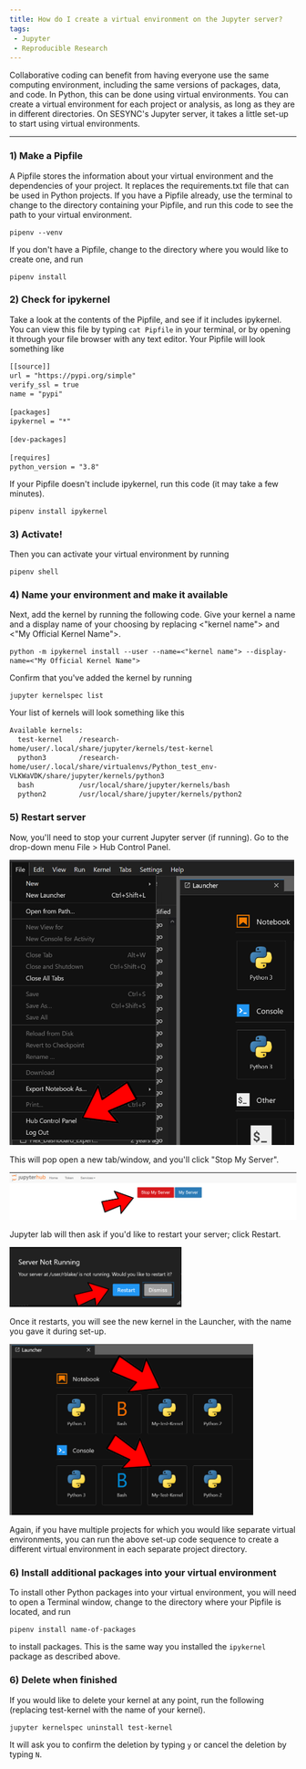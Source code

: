 ```yaml
---
title: How do I create a virtual environment on the Jupyter server?
tags:
 - Jupyter
 - Reproducible Research
---
```


Collaborative coding can benefit from having everyone use the same computing environment, including the same versions of packages, data, and code.  In Python, this can be done using virtual environments.  You can create a virtual environment for each project or analysis, as long as they are in different directories.  On SESYNC's Jupyter server, it takes a little set-up to start using virtual environments.  

-----

### 1) Make a Pipfile

A Pipfile stores the information about your virtual environment and the dependencies of your project.  It replaces the requirements.txt file that can be used in Python projects.  If you have a Pipfile already, use the terminal to change to the directory containing your Pipfile, and run this code to see the path to your virtual environment.  

```
pipenv --venv
```

If you don't have a Pipfile, change to the directory where you would like to create one, and run 

```
pipenv install
```

### 2) Check for ipykernel

Take a look at the contents of the Pipfile, and see if it includes ipykernel.  You can view this file by typing `cat Pipfile` in your terminal, or by opening it through your file browser with any text editor.  Your Pipfile will look something like

```
[[source]]
url = "https://pypi.org/simple"
verify_ssl = true
name = "pypi"

[packages]
ipykernel = "*"

[dev-packages]

[requires]
python_version = "3.8"
```

If your Pipfile doesn't include ipykernel, run this code (it may take a few minutes).

```
pipenv install ipykernel
```

### 3) Activate!

Then you can activate your virtual environment by running

```
pipenv shell
```

### 4) Name your environment and make it available

Next, add the kernel by running the following code.  Give your kernel a name and a display name of your choosing by replacing <"kernel name"> and <"My Official Kernel Name">. 

```
python -m ipykernel install --user --name=<"kernel name"> --display-name=<"My Official Kernel Name">
```

Confirm that you've added the kernel by running

```
jupyter kernelspec list
```

Your list of kernels will look something like this

```
Available kernels:
  test-kernel    /research-home/user/.local/share/jupyter/kernels/test-kernel
  python3        /research-home/user/.local/share/virtualenvs/Python_test_env-VLKWaVDK/share/jupyter/kernels/python3
  bash           /usr/local/share/jupyter/kernels/bash
  python2        /usr/local/share/jupyter/kernels/python2
```

### 5) Restart server

Now, you'll need to stop your current Jupyter server (if running).  Go to the drop-down menu File > Hub Control Panel.    
  
<img width="500" height="500" src="/assets/images/hub-control.PNG">
  
This will pop open a new tab/window, and you'll click "Stop My Server".   
  
![](/assets/images/jupyter_server.PNG) 
  
Jupyter lab will then ask if you'd like to restart your server; click Restart.   
  
<img height="105" src="/assets/images/server_not_running.PNG">
  
Once it restarts, you will see the new kernel in the Launcher, with the name you gave it during set-up.   
  
<img height="300" src="/assets/images/new-kernel.PNG">
  
Again, if you have multiple projects for which you would like separate virtual environments, you can run the above set-up code sequence to create a different virtual environment in each separate project directory.  

### 6) Install additional packages into your virtual environment

To install other Python packages into your virtual environment, you will need to open a Terminal window, change to the directory where your Pipfile is located, and run

```
pipenv install name-of-packages
```

to install packages. This is the same way you installed the `ipykernel` package as described above. 

### 6) Delete when finished

If you would like to delete your kernel at any point, run the following (replacing test-kernel with the name of your kernel).

```
jupyter kernelspec uninstall test-kernel
```

It will ask you to confirm the deletion by typing `y` or cancel the deletion by typing `N`.  

